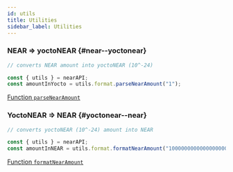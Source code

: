 ```yaml
---
id: utils
title: Utilities
sidebar_label: Utilities
---
```


### NEAR => yoctoNEAR {#near--yoctonear}

```js
// converts NEAR amount into yoctoNEAR (10^-24)

const { utils } = nearAPI;
const amountInYocto = utils.format.parseNearAmount("1");
```

[<span className="typedoc-icon typedoc-icon-function"></span> Function `parseNearAmount`](https://near.github.io/near-api-js/functions/_near_js_utils.format.parseNearAmount.html)

### YoctoNEAR => NEAR {#yoctonear--near}

```js
// converts yoctoNEAR (10^-24) amount into NEAR

const { utils } = nearAPI;
const amountInNEAR = utils.format.formatNearAmount("1000000000000000000000000");
```

[<span className="typedoc-icon typedoc-icon-function"></span> Function `formatNearAmount`](https://near.github.io/near-api-js/functions/_near_js_utils.format.formatNearAmount.html)
